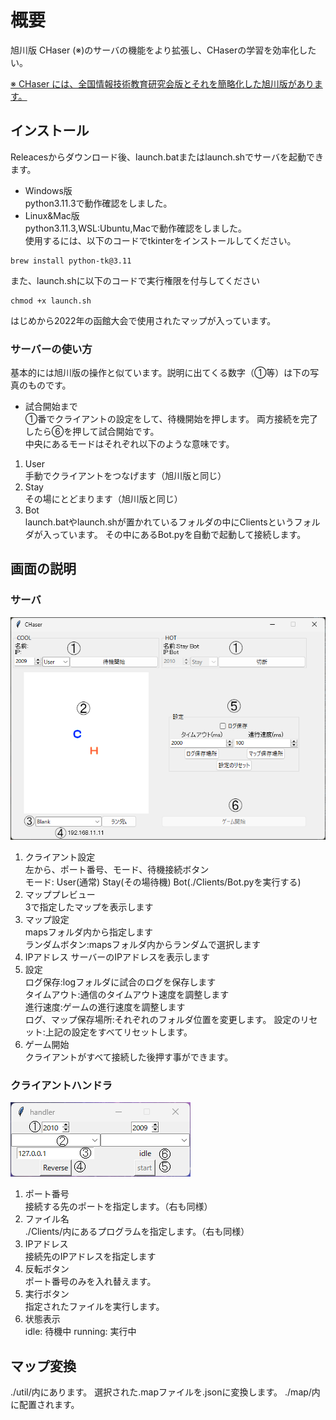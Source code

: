 
# 概要

旭川版 CHaser (※)のサーバの機能をより拡張し、CHaserの学習を効率化したい。

[※ CHaser には、全国情報技術教育研究会版とそれを簡略化した旭川版があります。](https://ja.wikipedia.org/wiki/CHaser)

## インストール

Releacesからダウンロード後、launch.batまたはlaunch.shでサーバを起動できます。  

+ Windows版  
python3.11.3で動作確認をしました。  
+ Linux&Mac版  
python3.11.3,WSL:Ubuntu,Macで動作確認をしました。  
使用するには、以下のコードでtkinterをインストールしてください。

```terminal
brew install python-tk@3.11
```

また、launch.shに以下のコードで実行権限を付与してください

```terminal
chmod +x launch.sh
```

はじめから2022年の函館大会で使用されたマップが入っています。

### サーバーの使い方

基本的には旭川版の操作と似ています。説明に出てくる数字（①等）は下の写真のものです。

 - 試合開始まで  
    ①番でクライアントの設定をして、待機開始を押します。
    両方接続を完了したら⑥を押して試合開始です。  
    中央にあるモードはそれぞれ以下のような意味です。

  1. User  
    手動でクライアントをつなげます（旭川版と同じ）
  2. Stay  
    その場にとどまります（旭川版と同じ）
  3. Bot  
    launch.batやlaunch.shが置かれているフォルダの中にClientsというフォルダが入っています。
    その中にあるBot.pyを自動で起動して接続します。  

## 画面の説明

### サーバ

![explanation](pictures/explanation.png)

1. クライアント設定  
    左から、ポート番号、モード、待機接続ボタン  
    モード:  User(通常) Stay(その場待機) Bot(./Clients/Bot.pyを実行する)
2. マッププレビュー  
    3で指定したマップを表示します
3. マップ設定  
    mapsフォルダ内から指定します  
    ランダムボタン:mapsフォルダ内からランダムで選択します
4. IPアドレス
    サーバーのIPアドレスを表示します
5. 設定  
    ログ保存:logフォルダに試合のログを保存します  
    タイムアウト:通信のタイムアウト速度を調整します  
    進行速度:ゲームの進行速度を調整します  
    ログ、マップ保存場所:それぞれのフォルダ位置を変更します。
    設定のリセット:上記の設定をすべてリセットします。
6. ゲーム開始  
    クライアントがすべて接続した後押す事ができます。  

### クライアントハンドラ

![handler](pictures/handler.png)

1. ポート番号  
   接続する先のポートを指定します。（右も同様）
2. ファイル名  
   ./Clients/内にあるプログラムを指定します。（右も同様）
3. IPアドレス  
   接続先のIPアドレスを指定します
4. 反転ボタン  
   ポート番号のみを入れ替えます。
5. 実行ボタン  
   指定されたファイルを実行します。
6. 状態表示  
   idle: 待機中
   running: 実行中

## マップ変換

./util/内にあります。
選択された.mapファイルを.jsonに変換します。 ./map/内に配置されます。
